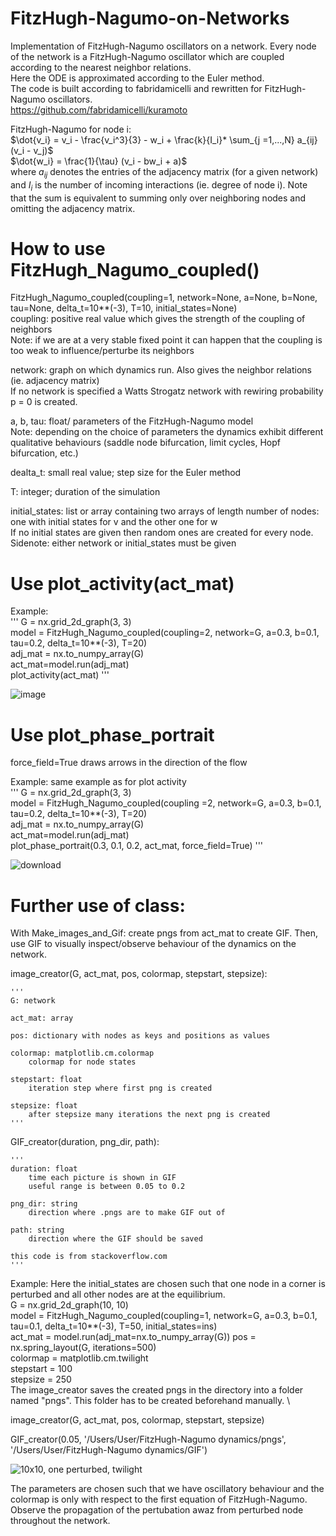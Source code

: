 # FitzHugh-Nagumo-on-Networks
Implementation of FitzHugh-Nagumo oscillators on a network.
Every node of the network is a FitzHugh-Nagumo oscillator which are coupled according to the nearest neighbor relations. \
Here the ODE is approximated according to the Euler method. \
The code is built according to fabridamicelli and rewritten for FitzHugh-Nagumo oscillators. \
https://github.com/fabridamicelli/kuramoto

FitzHugh-Nagumo for node i: \
$\dot{v_i} = v_i - \frac{v_i^3}{3} - w_i + \frac{k}{I_i}* \sum_{j =1,...,N} a_{ij} (v_i - v_j)$ \
$\dot{w_i} = \frac{1}{\tau} (v_i - bw_i + a)$ \
where $a_{ij}$ denotes the entries of the adjacency matrix (for a given network) and $I_i$ is the number of incoming interactions (ie. degree of node i). Note that the sum is equivalent to summing only over neighboring nodes and omitting the adjacency matrix.

# How to use FitzHugh_Nagumo_coupled()
FitzHugh_Nagumo_coupled(coupling=1, network=None, a=None, b=None, tau=None, delta_t=10**(-3), T=10, initial_states=None) \
coupling: positive real value which gives the strength of the coupling of neighbors \
          Note: if we are at a very stable fixed point it can happen that the coupling is too weak to influence/perturbe its neighbors 
          
network: graph on which dynamics run. Also gives the neighbor relations (ie. adjacency matrix) \
         If no network is specified a Watts Strogatz network with rewiring probability p = 0 is created.
         
a, b, tau: float/ parameters of the FitzHugh-Nagumo model \
           Note: depending on the choice of parameters the dynamics exhibit different qualitative behaviours (saddle node bifurcation, limit cycles,                  Hopf bifurcation, etc.)

dealta_t: small real value; step size for the Euler method 

T: integer; duration of the simulation

initial_states: list or array containing two arrays of length number of nodes: one with initial states for v and the other one for w \
If no initial states are given then random ones are created for every node. \
Sidenote: either network or initial_states must be given
          
# Use plot_activity(act_mat)
Example: \
'''
G = nx.grid_2d_graph(3, 3) \
model = FitzHugh_Nagumo_coupled(coupling=2, network=G, a=0.3, b=0.1, tau=0.2, delta_t=10**(-3), T=20) \
adj_mat = nx.to_numpy_array(G) \
act_mat=model.run(adj_mat) \
plot_activity(act_mat)
'''

![image](https://user-images.githubusercontent.com/104760326/188576765-893c7b97-43e5-458e-85de-4273d5efa95b.png)


# Use plot_phase_portrait
force_field=True draws arrows in the direction of the flow 

Example: same example as for plot activity \
          '''
          G = nx.grid_2d_graph(3, 3) \
          model = FitzHugh_Nagumo_coupled(coupling
          =2, network=G, a=0.3, b=0.1, tau=0.2, delta_t=10**(-3), T=20) \
          adj_mat = nx.to_numpy_array(G) \
          act_mat=model.run(adj_mat) \
          plot_phase_portrait(0.3, 0.1, 0.2, act_mat, force_field=True)
          '''

![download](https://user-images.githubusercontent.com/104760326/188612773-91fcc9eb-a876-48ba-b8ce-1a9c740a492f.png)


# Further use of class: 
With Make_images_and_Gif: create pngs from act_mat to create GIF. Then, use GIF to visually inspect/observe behaviour of the dynamics on the network. 

image_creator(G, act_mat, pos, colormap, stepstart, stepsize):

    '''
    G: network
    
    act_mat: array
    
    pos: dictionary with nodes as keys and positions as values
    
    colormap: matplotlib.cm.colormap
        colormap for node states
        
    stepstart: float
        iteration step where first png is created
    
    stepsize: float
        after stepsize many iterations the next png is created
    '''
    
   
GIF_creator(duration, png_dir, path):

    '''
    duration: float
        time each picture is shown in GIF
        useful range is between 0.05 to 0.2 
        
    png_dir: string
        direction where .pngs are to make GIF out of
    
    path: string
        direction where the GIF should be saved
        
    this code is from stackoverflow.com
    '''
    
    
    
Example: Here the initial_states are chosen such that one node in a corner is perturbed and all other nodes are at the equilibrium. \
G = nx.grid_2d_graph(10, 10) \
model = FitzHugh_Nagumo_coupled(coupling=1, network=G, a=0.3, b=0.1, tau=0.1, delta_t=10**(-3), T=50, initial_states=ins) \
act_mat = model.run(adj_mat=nx.to_numpy_array(G))
pos = nx.spring_layout(G, iterations=500) \
colormap = matplotlib.cm.twilight \
stepstart = 100 \
stepsize = 250 \
The image_creator saves the created pngs in the directory into a folder named "pngs". This folder has to be created beforehand manually. \


image_creator(G, act_mat, pos, colormap, stepstart, stepsize)

GIF_creator(0.05, '/Users/User/FitzHugh-Nagumo dynamics/pngs', '/Users/User/FitzHugh-Nagumo dynamics/GIF')

![10x10, one perturbed, twilight](https://user-images.githubusercontent.com/104760326/188586292-599d7e96-57f2-4e70-a445-8ad671d5f781.gif)

The parameters are chosen such that we have oscillatory behaviour and the colormap is only with respect to the first equation of FitzHugh-Nagumo. \
Observe the propagation of the pertubation awaz from perturbed node throughout the network.



